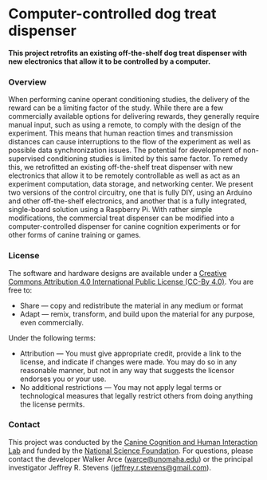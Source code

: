 # Computer-controlled dog treat dispenser

**This project retrofits an existing off-the-shelf dog treat dispenser with new electronics that allow it to be controlled by a computer.**

### Overview

When performing canine operant conditioning studies, the delivery of the reward can be a limiting factor of the study.  While there are a few commercially available options for delivering rewards, they generally require manual input, such as using a remote, to comply with the design of the experiment.  This means that human reaction times and transmission distances can cause interruptions to the flow of the experiment as well as possible data synchronization issues.  The potential for development of non-supervised conditioning studies is limited by this same factor.  To remedy this, we retrofitted an existing off-the-shelf treat dispenser with new electronics that allow it to be remotely controllable as well as act as an experiment computation, data storage, and networking center.  We present two versions of the control circuitry, one that is fully DIY, using an Arduino and other off-the-shelf electronics, and another that is a fully integrated, single-board solution using a Raspberry Pi.   With rather simple modifications, the commercial treat dispenser can be modified into a computer-controlled dispenser for canine cognition experiments or for other forms of canine training or games.

### License

The software and hardware designs are available under a [Creative Commons Attribution 4.0 International Public License (CC-By 4.0)](https://creativecommons.org/licenses/by/4.0/). You are free to:

* Share — copy and redistribute the material in any medium or format
* Adapt — remix, transform, and build upon the material for any purpose, even commercially.

Under the following terms:

* Attribution — You must give appropriate credit, provide a link to the license, and indicate if changes were made. You may do so in any reasonable manner, but not in any way that suggests the licensor endorses you or your use.
* No additional restrictions — You may not apply legal terms or technological measures that legally restrict others from doing anything the license permits.

### Contact

This project was conducted by the [Canine Cognition and Human Interaction Lab](https://dogcog.unl.edu) and funded by the [National Science Foundation](https://nsf.gov). For questions, please contact the developer Walker Arce (warce@unomaha.edu) or the principal investigator Jeffrey R. Stevens (jeffrey.r.stevens@gmail.com).